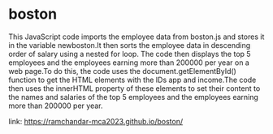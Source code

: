 # boston

This JavaScript code imports the employee data from boston.js and stores it in the variable newboston.It then sorts the employee data in descending order of salary using a nested for loop. The code then displays the top 5 employees and the employees earning more than 200000 per year on a web page.To do this, the code uses the document.getElementById() function to get the HTML elements with the IDs app and income.The code then uses the innerHTML property of these elements to set their content to the names and salaries of the top 5 employees and the employees earning more than 200000 per year.

link: https://ramchandar-mca2023.github.io/boston/

